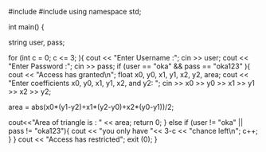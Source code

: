 #include <iostream>
#include <cmath>
using namespace std;

int main() {

string user, pass;

for (int c = 0; c <= 3; ){
cout << "Enter Username :";
cin >> user;
cout << "Enter Password :";
cin >> pass;
if (user == "oka" && pass == "oka123" ){
  cout << "Access has granted\n";
  float x0, y0, x1, y1, x2, y2, area;
  cout << "Enter coefficients x0, y0, x1, y1, x2, and y2: ";
  cin >> x0 >> y0 >> x1 >> y1 >> x2 >> y2;
  
  area = abs(x0*(y1-y2)+x1*(y2-y0)+x2*(y0-y1))/2;
 
  cout<<"Area of triangle is : " << area;
  return 0;
}
else if (user != "oka" || pass != "oka123"){
  cout << "you only have "<< 3-c << "chance left\n"; 
  c++;
}
}
 cout << "Access has restricted";
 exit (0);
}

